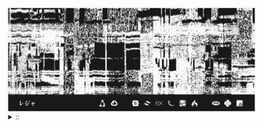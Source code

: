 <img src="./banner.png">
<details><summary> :: </summary>
<!--START_SECTION:waka-->

```
From: 09 August 2024 - To: 19 February 2025

Total Time: 1,070 hrs 46 mins

Python                     323 hrs 57 mins ///////------------------   27.90 %
PHP                        182 hrs 47 mins ////---------------------   15.75 %
Markdown                   129 hrs 48 mins ///----------------------   11.18 %
Other                      90 hrs 9 mins   //-----------------------   07.77 %
```

<!--END_SECTION:waka-->
</details>
